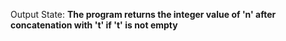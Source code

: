 Output State: **The program returns the integer value of 'n' after concatenation with 't' if 't' is not empty**